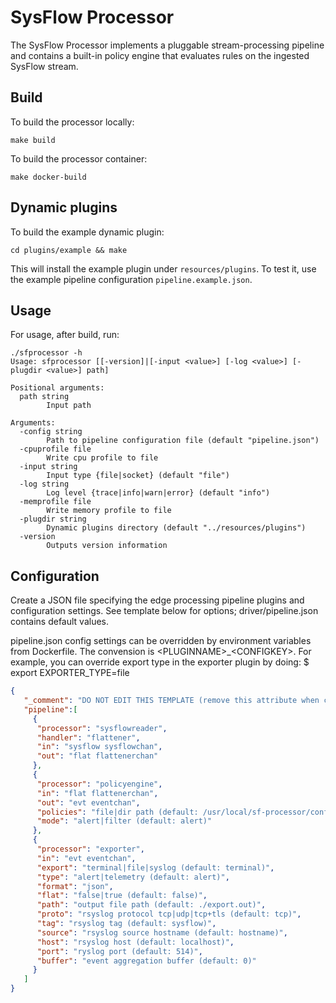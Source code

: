 # SysFlow Processor

The SysFlow Processor implements a pluggable stream-processing pipeline and contains a built-in policy engine that evaluates rules on the ingested SysFlow stream.

## Build

To build the processor locally:

```
make build
```

To build the processor container:

```
make docker-build
```

## Dynamic plugins
To build the example dynamic plugin:

```
cd plugins/example && make
```

This will install the example plugin under `resources/plugins`. To test it, use the example pipeline configuration `pipeline.example.json`.

## Usage

For usage, after build, run:

```
./sfprocessor -h
Usage: sfprocessor [[-version]|[-input <value>] [-log <value>] [-plugdir <value>] path]

Positional arguments:
  path string
        Input path

Arguments:
  -config string
        Path to pipeline configuration file (default "pipeline.json")
  -cpuprofile file
        Write cpu profile to file
  -input string
        Input type {file|socket} (default "file")
  -log string
        Log level {trace|info|warn|error} (default "info")
  -memprofile file
        Write memory profile to file
  -plugdir string
        Dynamic plugins directory (default "../resources/plugins")
  -version
        Outputs version information
```

## Configuration

Create a JSON file specifying the edge processing pipeline plugins and configuration settings.
See template below for options; driver/pipeline.json contains default values.

pipeline.json config settings can be overridden by environment variables from Dockerfile.
The convension is \<PLUGINNAME\>\_\<CONFIGKEY\>.
For example, you can override export type in the exporter plugin by doing:
$ export EXPORTER_TYPE=file

```json
{
   "_comment": "DO NOT EDIT THIS TEMPLATE (remove this attribute when copying)",
   "pipeline":[
     {
      "processor": "sysflowreader",
      "handler": "flattener",
      "in": "sysflow sysflowchan",
      "out": "flat flattenerchan"
     },
     {
      "processor": "policyengine",
      "in": "flat flattenerchan",
      "out": "evt eventchan",
      "policies": "file|dir path (default: /usr/local/sf-processor/conf/)",
      "mode": "alert|filter (default: alert)"
     },
     {
      "processor": "exporter",
      "in": "evt eventchan",
      "export": "terminal|file|syslog (default: terminal)",
      "type": "alert|telemetry (default: alert)",
      "format": "json",
      "flat": "false|true (default: false)",
      "path": "output file path (default: ./export.out)",
      "proto": "rsyslog protocol tcp|udp|tcp+tls (default: tcp)",
      "tag": "rsyslog tag (default: sysflow)",
      "source": "rsyslog source hostname (default: hostname)",
      "host": "rsyslog host (default: localhost)",
      "port": "ryslog port (default: 514)",
      "buffer": "event aggregation buffer (default: 0)"
     }
   ]
}
```
